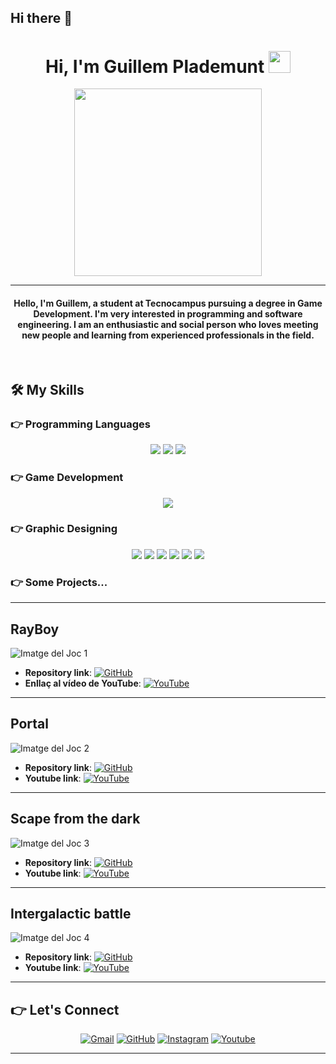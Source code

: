 ## Hi there 👋

<h1 align="center">Hi, I'm Guillem Plademunt <img src="https://media.giphy.com/media/hvRJCLFzcasrR4ia7z/giphy.gif" width="35"></h1>
<p align="center">
  <img src="https://media.giphy.com/media/qgQUggAC3Pfv687qPC/giphy.gif" width="300" />
</p>
<hr/>
<h4 align="center">Hello, I'm Guillem, a student at Tecnocampus pursuing a degree in Game Development. I'm very interested in programming and software engineering. I am an enthusiastic and social person who loves meeting new people and learning from experienced professionals in the field.</h4>
<br/>

## 🛠️ My Skills

### 👉 Programming Languages
<p align="center">
  <img src="https://img.shields.io/badge/C%23-239120?style=for-the-badge&logo=c-sharp&logoColor=white" />
  <img src="https://img.shields.io/badge/C%2B%2B-00599C?style=for-the-badge&logo=c%2B%2B&logoColor=white" />
  <img src="https://img.shields.io/badge/Lua-2C2D72?style=for-the-badge&logo=lua&logoColor=white" />
</p>

### 👉 Game Development
<p align="center">
  <img src="https://img.shields.io/badge/Unity-100000?style=for-the-badge&logo=unity&logoColor=white" />
</p>

### 👉 Graphic Designing
<p align="center">
  <img src="https://img.shields.io/badge/3ds%20Max-0078D7?style=for-the-badge&logo=autodesk&logoColor=white" />
  <img src="https://img.shields.io/badge/Mudbox-DC143C?style=for-the-badge&logo=autodesk&logoColor=white" />
  <img src="https://img.shields.io/badge/Substance-FF6C37?style=for-the-badge&logo=adobe&logoColor=white" />
  <img src="https://img.shields.io/badge/Photoshop-31A8FF?style=for-the-badge&logo=adobe-photoshop&logoColor=white" />
  <img src="https://img.shields.io/badge/Illustrator-FF9A00?style=for-the-badge&logo=adobe-illustrator&logoColor=white" />
  <img src="https://img.shields.io/badge/Canva-00C4CC?style=for-the-badge&logo=canva&logoColor=white" />
</p>

### 👉 Some Projects...
<p align="center">

---

## RayBoy
![Imatge del Joc 1]("C:\FEINA\GITHUB\IMATGES\RAYBOY.png")
- **Repository link**: [![GitHub](https://img.shields.io/badge/GitHub-NomDelRepositori-24292F?style=for-the-badge&logo=github&logoColor=white)](https://github.com/usuari/joc1)
- **Enllaç al vídeo de YouTube**: [![YouTube](https://img.shields.io/badge/YouTube-NomDelVideo-FF0000?style=for-the-badge&logo=youtube&logoColor=white)](https://www.youtube.com/enllaçdelvideo)

---

## Portal
![Imatge del Joc 2](enllaç-a-la-teva-imatge2.jpg)
- **Repository link**: [![GitHub](https://img.shields.io/badge/GitHub-Portal-24292F?style=for-the-badge&logo=github&logoColor=white)](https://github.com/gplademuntMasvidal/Portal-game)
- **Youtube link**: [![YouTube](https://img.shields.io/badge/YouTube-Portal-FF0000?style=for-the-badge&logo=youtube&logoColor=white)](https://www.youtube.com/enllaçdelvideo2)

---

## Scape from the dark
![Imatge del Joc 3](enllaç-a-la-teva-imatge3.jpg)
- **Repository link**: [![GitHub](https://img.shields.io/badge/GitHub-ScapeFromTheDark-24292F?style=for-the-badge&logo=github&logoColor=white)](https://github.com/gplademuntMasvidal/Scape-from-the-dark)
- **Youtube link**: [![YouTube](https://img.shields.io/badge/YouTube-ScapeFromTheDark-FF0000?style=for-the-badge&logo=youtube&logoColor=white)](https://www.youtube.com/enllaçdelvideo3)

---

## Intergalactic battle
![Imatge del Joc 4](enllaç-a-la-teva-imatge3.jpg)
- **Repository link**: [![GitHub](https://img.shields.io/badge/GitHub-IntergalacticBattle-24292F?style=for-the-badge&logo=github&logoColor=white)](https://github.com/gplademuntMasvidal/Intergalactic-battle)
- **Youtube link**: [![YouTube](https://img.shields.io/badge/YouTube-IntergalacticBattle-FF0000?style=for-the-badge&logo=youtube&logoColor=white)](https://www.youtube.com/enllaçdelvideo3)

---

## 👉️ Let's Connect
<p align="center">
	<a href="mailto:gplademunt@gmail.com"><img src="https://img.icons8.com/bubbles/50/000000/gmail.png" alt="Gmail"/></a>
	<a href="https://github.com/gplademunt"><img src="https://img.icons8.com/bubbles/50/000000/github.png" alt="GitHub"/></a>
	<a href="https://instagram.com/gplademunt7"><img src="https://img.icons8.com/bubbles/50/000000/instagram.png" alt="Instagram"/></a>
	<a href="https://www.youtube.com/channel/gplademunt"><img src="https://img.icons8.com/bubbles/50/000000/youtube.png" alt="Youtube"/></a>
</p>

<hr/>

